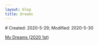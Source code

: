 ```yaml
---
layout: blog
title: Dreams
---
```

<span class="hidden-text"># Created: 2020-5-29; Modified: 2020-5-30</span>

[My Dreams (2020 1st)](/fiction/2020/05/29/my-dreams-2020-1.html)
